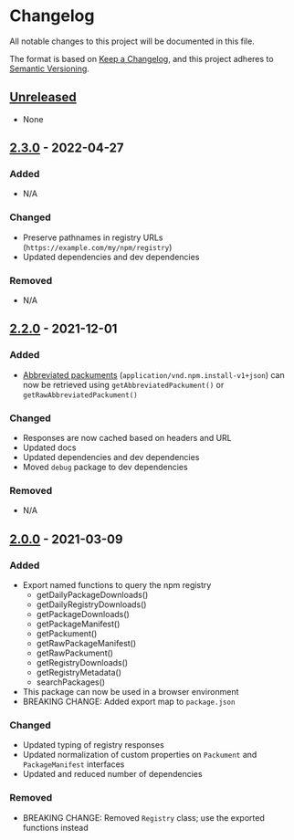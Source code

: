 # Changelog

All notable changes to this project will be documented in this file.

The format is based on [Keep a Changelog](https://keepachangelog.com/en/1.0.0/),
and this project adheres to [Semantic Versioning](https://semver.org/spec/v2.0.0.html).

## [Unreleased]

-   None

## [2.3.0] - 2022-04-27

### Added

-   N/A

### Changed

-   Preserve pathnames in registry URLs (`https://example.com/my/npm/registry`)
-   Updated dependencies and dev dependencies

### Removed

-   N/A

## [2.2.0] - 2021-12-01

### Added

-   [Abbreviated packuments](https://github.com/npm/registry/blob/master/docs/responses/package-metadata.md#abbreviated-metadata-format) (`application/vnd.npm.install-v1+json`) can now be retrieved using `getAbbreviatedPackument()` or `getRawAbbreviatedPackument()`

### Changed

-   Responses are now cached based on headers and URL
-   Updated docs
-   Updated dependencies and dev dependencies
-   Moved `debug` package to dev dependencies

### Removed

-   N/A

## [2.0.0] - 2021-03-09

### Added

-   Export named functions to query the npm registry
    -   getDailyPackageDownloads()
    -   getDailyRegistryDownloads()
    -   getPackageDownloads()
    -   getPackageManifest()
    -   getPackument()
    -   getRawPackageManifest()
    -   getRawPackument()
    -   getRegistryDownloads()
    -   getRegistryMetadata()
    -   searchPackages()
-   This package can now be used in a browser environment
-   BREAKING CHANGE: Added export map to `package.json`

### Changed

-   Updated typing of registry responses
-   Updated normalization of custom properties on `Packument` and `PackageManifest` interfaces
-   Updated and reduced number of dependencies

### Removed

-   BREAKING CHANGE: Removed `Registry` class; use the exported functions instead

[unreleased]: https://github.com/velut/node-query-registry/compare/v2.3.0...HEAD
[2.0.0]: https://github.com/velut/node-query-registry/compare/v1.2.0...v2.0.0
[2.2.0]: https://github.com/velut/node-query-registry/compare/v2.0.0...v2.2.0
[2.3.0]: https://github.com/velut/node-query-registry/compare/v2.2.0...v2.3.0
